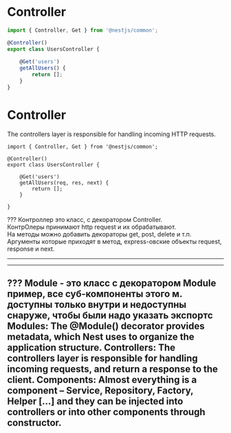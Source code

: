 # Controller
```typescript
import { Controller, Get } from '@nestjs/common';

@Controller()
export class UsersController {
	
	@Get('users')
	getAllUsers() {
		return [];
	}
}
```

# Controller
The controllers layer is responsible for handling incoming HTTP requests.
```
import { Controller, Get } from '@nestjs/common';

@Controller()
export class UsersController {
    
    @Get('users')
    getAllUsers(req, res, next) {
    	return [];
    }

}
```
???
Контроллер это класс, с декоратором Controller.  
КонтрОлеры принимают http request и их обрабатывают.  
На методы можно добавить декораторы get, post, delete и т.п.
Аргументы которые приходят в метод, express-овские объекты request, response и next.


---

---

???
Module - это класс с декоратором Module пример, все суб-компоненты этого м. доступны только внутри и недоступны снаруже, чтобы были надо указать экспортс
Modules: The @Module() decorator provides metadata, which Nest uses to organize the application structure.
Controllers: The controllers layer is responsible for handling incoming requests, and return a response to the client.
Components: Almost everything is a component – Service, Repository, Factory, Helper […] and they can be injected into controllers or into other components through constructor.
---

